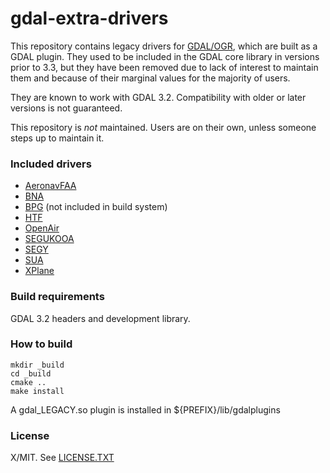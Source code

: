 gdal-extra-drivers
==================

This repository contains legacy drivers for [GDAL/OGR](https://gdal.org), which
are built as a GDAL plugin.
They used to be included in the GDAL core library in versions prior to 3.3, but
they have been removed due to lack of interest to maintain them and because of
their marginal values for the majority of users.

They are known to work with GDAL 3.2. Compatibility with older or later versions
is not guaranteed.

This repository is *not* maintained. Users are on their own, unless someone
steps up to maintain it.

### Included drivers

* [AeronavFAA](doc/aeronavfaa.rst)
* [BNA](doc/bna.rst)
* [BPG](doc/bpg.rst) (not included in build system)
* [HTF](doc/htf.rst)
* [OpenAir](doc/openair.rst)
* [SEGUKOOA](doc/segukooa.rst)
* [SEGY](doc/segy.rst)
* [SUA](doc/sua.rst)
* [XPlane](doc/xplane.rst)

### Build requirements

GDAL 3.2 headers and development library.

### How to build

```shell
mkdir _build
cd _build
cmake ..
make install
```

A gdal_LEGACY.so plugin is installed in ${PREFIX}/lib/gdalplugins

### License

X/MIT. See [LICENSE.TXT](LICENSE.TXT)

